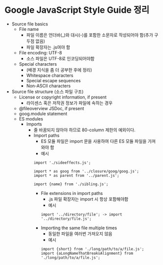 # Google JavaScript Style Guide 정리

- Source file basics
    - File name
        - 파일 이름은 언더바(_)와 대시(-)를 포함한 소문자로 작성되어야 함(추가 구두점 없음)
        - 파일 확장자는 .js여야 함
    - File encoding: UTF-8
        - 소스 파일은 UTF-8로 인코딩되어야함
    - Special characters
        - (배경 지식을 좀 더 공부한 후에 정리)
        - Whitespace characters
        - Special escape sequences
        - Non-ASCII characters
- Source file structure (소스 파일 구조)
    - License or copyright information, if present
        - 라이센스 혹은 저작권 정보가 파일에 속하는 경우
    - @fileoverview JSDoc, if present
    - goog.module statement
    - ES modules
        - Imports
            - 줄 바꿈되지 않아야 하므로 80-column 제한의 예외이다.
            - Import paths
                - ES 모듈 파일은 import 문을 사용하여 다른 ES 모듈 파일을 가져와야 함
                - 예시
                ```
                import './sideeffects.js';

                import * as goog from '../closure/goog/goog.js';
                import * as parent from '../parent.js';

                import {name} from './sibling.js';
                ```
                - File extensions in import paths
                    - .js 파일 확장자는 import 시 항상 포함해야함
                    - 예시
                    ```
                    import '../directory/file'; -> import '../directory/file.js';
                    ```
                - Importing the same file multiple times
                    - 동일한 파일을 여러번 가져오지 않음
                    - 예시
                    ```
                    import {short} from './long/path/to/a/file.js';
                    import {aLongNameThatBreaksAlignment} from './long/path/to/a/file.js';
                    ```
                